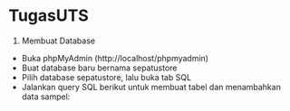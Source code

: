 # TugasUTS
1. Membuat Database
- Buka phpMyAdmin (http://localhost/phpmyadmin)
- Buat database baru bernama sepatustore
- Pilih database sepatustore, lalu buka tab SQL
- Jalankan query SQL berikut untuk membuat tabel dan menambahkan data sampel:
 
